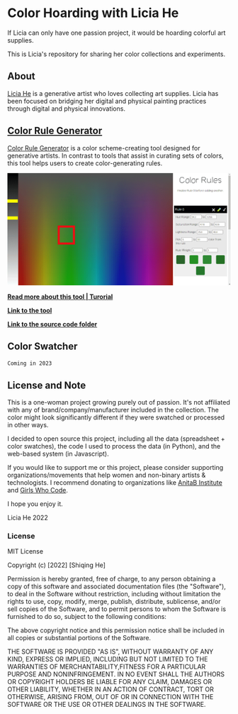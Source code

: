 # Color Hoarding with Licia He

If Licia can only have one passion project, it would be hoarding colorful art supplies.

This is Licia's repository for sharing her color collections and experiments.

## About
[Licia He](https://www.eyesofpanda.com/) is a generative artist who loves collecting art supplies. Licia has been focused on bridging her digital and physical painting practices through digital and physical innovations.

## [Color Rule Generator](Color_Rule_Generator.md)

[Color Rule Generator](https://www.eyesofpanda.com/project/color_rule_generator/) is a color scheme-creating tool designed for generative artists. In contrast to tools that assist in curating sets of colors, this tool helps users to create color-generating rules.


![color_combo_overview](tutorial/gif/03_multiple_rules.gif)

[**Read more about this tool | Turorial**](tutorial/Color_Rule_Generator.md)

[**Link to the tool**](https://www.eyesofpanda.com/project/color_rule_generator/)

[**Link to the source code folder**](/web/color_generator.html)



## Color Swatcher 
```
Coming in 2023
```



## License and Note

This is a one-woman project growing purely out of passion. It's not affiliated with any of brand/company/manufacturer included in the collection. The color might look significantly different if they were swatched or processed in other ways.

I decided to open source this project, including all the data (spreadsheet + color swatches), the code I used to process the data (in Python), and the web-based system (in Javascript).

If you would like to support me or this project, please consider supporting organizations/movements that help women and non-binary artists & technologists. I recommend donating to organizations like [AnitaB Institute](https://anitab.org/) and [Girls Who Code](https://girlswhocode.com/).

I hope you enjoy it.

Licia He 2022

### License
MIT License

Copyright (c) [2022] [Shiqing He]

Permission is hereby granted, free of charge, to any person obtaining a copy of this software and associated documentation files (the "Software"), to deal in the Software without restriction, including without limitation the rights to use, copy, modify, merge, publish, distribute, sublicense, and/or sell copies of the Software, and to permit persons to whom the Software is furnished to do so, subject to the following conditions:

The above copyright notice and this permission notice shall be included in all copies or substantial portions of the Software.

THE SOFTWARE IS PROVIDED "AS IS", WITHOUT WARRANTY OF ANY KIND, EXPRESS OR IMPLIED, INCLUDING BUT NOT LIMITED TO THE WARRANTIES OF MERCHANTABILITY,FITNESS FOR A PARTICULAR PURPOSE AND NONINFRINGEMENT. IN NO EVENT SHALL THE AUTHORS OR COPYRIGHT HOLDERS BE LIABLE FOR ANY CLAIM, DAMAGES OR OTHER LIABILITY, WHETHER IN AN ACTION OF CONTRACT, TORT OR OTHERWISE, ARISING FROM, OUT OF OR IN CONNECTION WITH THE SOFTWARE OR THE USE OR OTHER DEALINGS IN THE SOFTWARE.